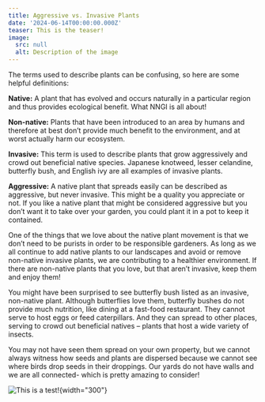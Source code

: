 ```yaml
---
title: Aggressive vs. Invasive Plants
date: '2024-06-14T00:00:00.000Z'
teaser: This is the teaser!
image:
  src: null
  alt: Description of the image
---
```


The terms used to describe plants can be confusing, so here are some helpful definitions:

**Native:** A plant that has evolved and occurs naturally in a particular region and thus provides ecological benefit. What NNGI is all about!

**Non-native:** Plants that have been introduced to an area by humans and therefore at best don’t provide much benefit to the environment, and at worst actually harm our ecosystem.

**Invasive:** This term is used to describe plants that grow aggressively and crowd out beneficial native species. Japanese knotweed, lesser celandine, butterfly bush, and English ivy are all examples of invasive plants.

**Aggressive:** A native plant that spreads easily can be described as aggressive, but never invasive. This might be a quality you appreciate or not. If you like a native plant that might be considered aggressive but you don’t want it to take over your garden, you could plant it in a pot to keep it contained.

One of the things that we love about the native plant movement is that we don’t need to be purists in order to be responsible gardeners. As long as we all continue to add native plants to our landscapes and avoid or remove non-native invasive plants, we are contributing to a healthier environment. If there are non-native plants that you love, but that aren’t invasive, keep them and enjoy them!

You might have been surprised to see butterfly bush listed as an invasive, non-native plant. Although butterflies love them, butterfly bushes do not provide much nutrition, like dining at a fast-food restaurant. They cannot serve to host eggs or feed caterpillars. And they can spread to other places, serving to crowd out beneficial natives – plants that host a wide variety of insects.

You may not have seen them spread on your own property, but we cannot always witness how seeds and plants are dispersed because we cannot see where birds drop seeds in their droppings. Our yards do not have walls and we are all connected- which is pretty amazing to consider!

![This is a test!](/uploads/cow-harbor-maples.jpg){width="300"}
